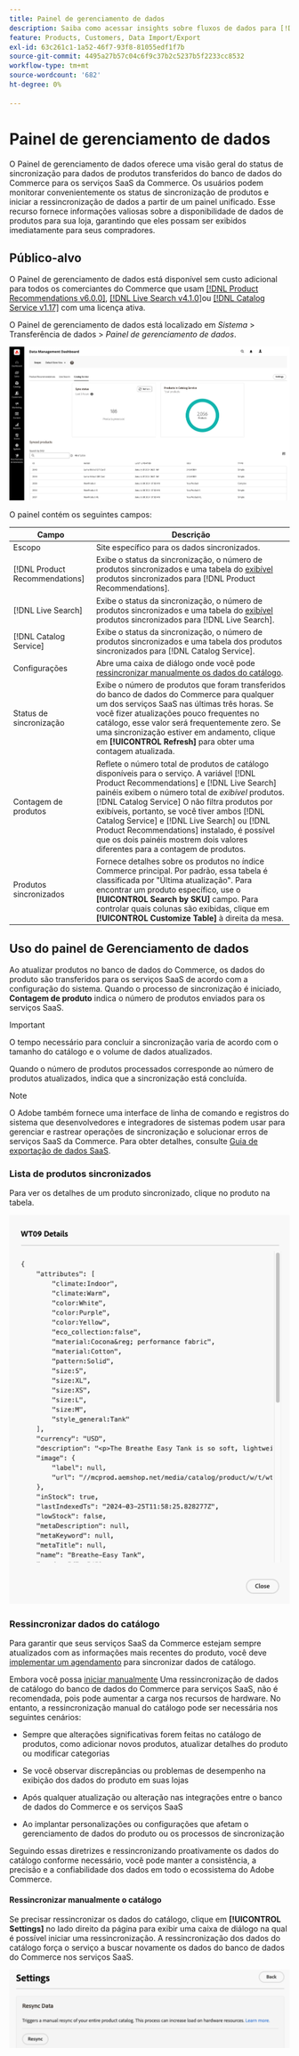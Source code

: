 ```yaml
---
title: Painel de gerenciamento de dados
description: Saiba como acessar insights sobre fluxos de dados para [!DNL Catalog Service], [!DNL Live Search], e [!DNL Product Recommendation]s
feature: Products, Customers, Data Import/Export
exl-id: 63c261c1-1a52-46f7-93f8-81055edf1f7b
source-git-commit: 4495a27b57c04c6f9c37b2c5237b5f2233cc8532
workflow-type: tm+mt
source-wordcount: '682'
ht-degree: 0%

---
```


# Painel de gerenciamento de dados

O Painel de gerenciamento de dados oferece uma visão geral do status de sincronização para dados de produtos transferidos do banco de dados do Commerce para os serviços SaaS da Commerce. Os usuários podem monitorar convenientemente os status de sincronização de produtos e iniciar a ressincronização de dados a partir de um painel unificado. Esse recurso fornece informações valiosas sobre a disponibilidade de dados de produtos para sua loja, garantindo que eles possam ser exibidos imediatamente para seus compradores.

## Público-alvo

O Painel de gerenciamento de dados está disponível sem custo adicional para todos os comerciantes do Commerce que usam [[!DNL Product Recommendations v6.0.0]](https://experienceleague.adobe.com/en/docs/commerce-merchant-services/product-recommendations/guide-overview), [[!DNL Live Search v4.1.0]](https://experienceleague.adobe.com/en/docs/commerce-merchant-services/live-search/guide-overview)ou [[!DNL Catalog Service v1.17]](https://experienceleague.adobe.com/en/docs/commerce-merchant-services/catalog-service/guide-overview) com uma licença ativa.

O Painel de gerenciamento de dados está localizado em *Sistema* > Transferência de dados > *Painel de gerenciamento de dados*.

![Painel de gerenciamento de dados](assets/data-management-dashboard.png)

O painel contém os seguintes campos:

| Campo | Descrição |
|--- |--- |
| Escopo | Site específico para os dados sincronizados. |
| [!DNL Product Recommendations] | Exibe o status da sincronização, o número de produtos sincronizados e uma tabela do [exibível](https://experienceleague.adobe.com/en/docs/commerce-admin/config/catalog/inventory#stock-options) produtos sincronizados para [!DNL Product Recommendations]. |
| [!DNL Live Search] | Exibe o status da sincronização, o número de produtos sincronizados e uma tabela do [exibível](https://experienceleague.adobe.com/en/docs/commerce-admin/config/catalog/inventory#stock-options) produtos sincronizados para [!DNL Live Search]. |
| [!DNL Catalog Service] | Exibe o status da sincronização, o número de produtos sincronizados e uma tabela dos produtos sincronizados para [!DNL Catalog Service]. |
| Configurações | Abre uma caixa de diálogo onde você pode [ressincronizar manualmente os dados do catálogo](#resync-catalog-data). |
| Status de sincronização | Exibe o número de produtos que foram transferidos do banco de dados do Commerce para qualquer um dos serviços SaaS nas últimas três horas. Se você fizer atualizações pouco frequentes no catálogo, esse valor será frequentemente zero. Se uma sincronização estiver em andamento, clique em **[!UICONTROL Refresh]** para obter uma contagem atualizada. |
| Contagem de produtos | Reflete o número total de produtos de catálogo disponíveis para o serviço. A variável [!DNL Product Recommendations] e [!DNL Live Search] painéis exibem o número total de _exibível_ produtos. [!DNL Catalog Service] O não filtra produtos por exibíveis, portanto, se você tiver ambos [!DNL Catalog Service] e [!DNL Live Search] ou [!DNL Product Recommendations] instalado, é possível que os dois painéis mostrem dois valores diferentes para a contagem de produtos. |
| Produtos sincronizados | Fornece detalhes sobre os produtos no índice Commerce principal. Por padrão, essa tabela é classificada por &quot;Última atualização&quot;. Para encontrar um produto específico, use o **[!UICONTROL Search by SKU]** campo. Para controlar quais colunas são exibidas, clique em **[!UICONTROL Customize Table]** à direita da mesa. |

## Uso do painel de Gerenciamento de dados

Ao atualizar produtos no banco de dados do Commerce, os dados do produto são transferidos para os serviços SaaS de acordo com a configuração do sistema. Quando o processo de sincronização é iniciado, **Contagem de produto** indica o número de produtos enviados para os serviços SaaS.

>[!IMPORTANT]
>
>O tempo necessário para concluir a sincronização varia de acordo com o tamanho do catálogo e o volume de dados atualizados.

Quando o número de produtos processados corresponde ao número de produtos atualizados, indica que a sincronização está concluída.

>[!NOTE]
>
>O Adobe também fornece uma interface de linha de comando e registros do sistema que desenvolvedores e integradores de sistemas podem usar para gerenciar e rastrear operações de sincronização e solucionar erros de serviços SaaS da Commerce. Para obter detalhes, consulte [Guia de exportação de dados SaaS](https://experienceleague.adobe.com/en/docs/commerce-merchant-services/saas-data-export/overview).

### Lista de produtos sincronizados

Para ver os detalhes de um produto sincronizado, clique no produto na tabela.

![Detalhes do produto sincronizado](assets/sync-product-detail.png)

### Ressincronizar dados do catálogo

Para garantir que seus serviços SaaS da Commerce estejam sempre atualizados com as informações mais recentes do produto, você deve [implementar um agendamento](https://experienceleague.adobe.com/en/docs/commerce-operations/configuration-guide/cli/manage-indexers#reindex) para sincronizar dados de catálogo.

Embora você possa [iniciar manualmente](#manually-resync-catalog) Uma ressincronização de dados de catálogo do banco de dados do Commerce para serviços SaaS, não é recomendada, pois pode aumentar a carga nos recursos de hardware. No entanto, a ressincronização manual do catálogo pode ser necessária nos seguintes cenários:

- Sempre que alterações significativas forem feitas no catálogo de produtos, como adicionar novos produtos, atualizar detalhes do produto ou modificar categorias

- Se você observar discrepâncias ou problemas de desempenho na exibição dos dados do produto em suas lojas

- Após qualquer atualização ou alteração nas integrações entre o banco de dados do Commerce e os serviços SaaS

- Ao implantar personalizações ou configurações que afetam o gerenciamento de dados do produto ou os processos de sincronização

Seguindo essas diretrizes e ressincronizando proativamente os dados do catálogo conforme necessário, você pode manter a consistência, a precisão e a confiabilidade dos dados em todo o ecossistema do Adobe Commerce.

#### Ressincronizar manualmente o catálogo

Se precisar ressincronizar os dados do catálogo, clique em **[!UICONTROL Settings]** no lado direito da página para exibir uma caixa de diálogo na qual é possível iniciar uma ressincronização. A ressincronização dos dados do catálogo força o serviço a buscar novamente os dados do banco de dados do Commerce nos serviços SaaS.

![Sincronizar Produtos Manualmente](assets/resync-data.png)
